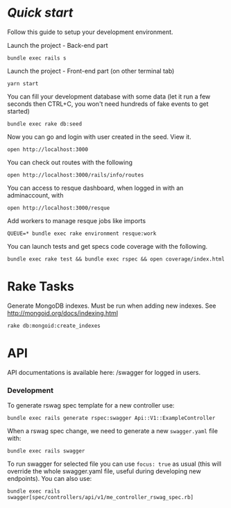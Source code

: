 # *Quick start*

Follow this guide to setup your development environment.

Launch the project - Back-end part

```
bundle exec rails s
```

Launch the project - Front-end part (on other terminal tab)

```
yarn start
```

You can fill your development database with some data (let it run a few seconds then CTRL+C, you won't need hundreds of fake events to get started)

```
bundle exec rake db:seed
```

Now you can go and login with user created in the seed. View it.

```
open http://localhost:3000
```

You can check out routes with the following

```
open http://localhost:3000/rails/info/routes
```

You can access to resque dashboard, when logged in with an adminaccount, with

```
open http://localhost:3000/resque
```

Add workers to manage resque jobs like imports

```
QUEUE=* bundle exec rake environment resque:work
```

You can launch tests and get specs code coverage with the following.

```
bundle exec rake test && bundle exec rspec && open coverage/index.html
```

# Rake Tasks

Generate MongoDB indexes. Must be run when adding new indexes. See http://mongoid.org/docs/indexing.html

```
rake db:mongoid:create_indexes
```

# API

API documentations is available here: /swagger for logged in users.

### Development

To generate rswag spec template for a new controller use:

```
bundle exec rails generate rspec:swagger Api::V1::ExampleController
```

When a rswag spec change, we need to generate a new `swagger.yaml` file with:

```
bundle exec rails swagger
```

To run swagger for selected file you can use `focus: true` as usual (this will override the whole swagger.yaml file, useful during developing new endpoints). You can also use:

```
bundle exec rails swagger[spec/controllers/api/v1/me_controller_rswag_spec.rb]
```